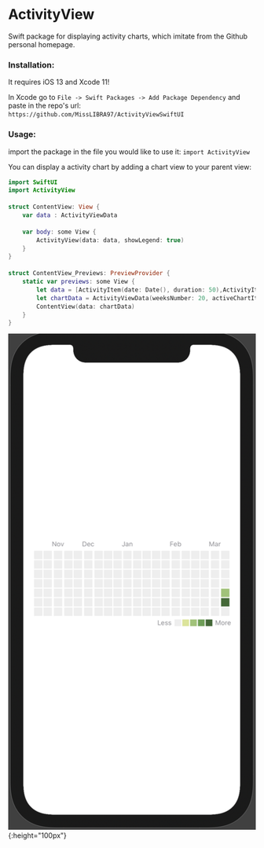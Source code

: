 # ActivityView

Swift package for displaying activity charts, which imitate from the Github personal homepage.

### Installation:

It requires iOS 13 and Xcode 11!

In Xcode go to `File -> Swift Packages -> Add Package Dependency` and paste in the repo's url: `https://github.com/MissLIBRA97/ActivityViewSwiftUI`

### Usage:

import the package in the file you would like to use it: `import ActivityView`

You can display a activity chart by adding a chart view to your parent view:

``` swift
import SwiftUI
import ActivityView

struct ContentView: View {
    var data : ActivityViewData
    
    var body: some View {
        ActivityView(data: data, showLegend: true)
    }
}

struct ContentView_Previews: PreviewProvider {
    static var previews: some View {
        let data = [ActivityItem(date: Date(), duration: 50),ActivityItem(date: Date().addingTimeInterval(TimeInterval(-86400)), duration: 30)]
        let chartData = ActivityViewData(weeksNumber: 20, activeChartItems: data)
        ContentView(data: chartData)
    }
}
```

![SwiftUI](./Screenshot.png){:height="100px"}
